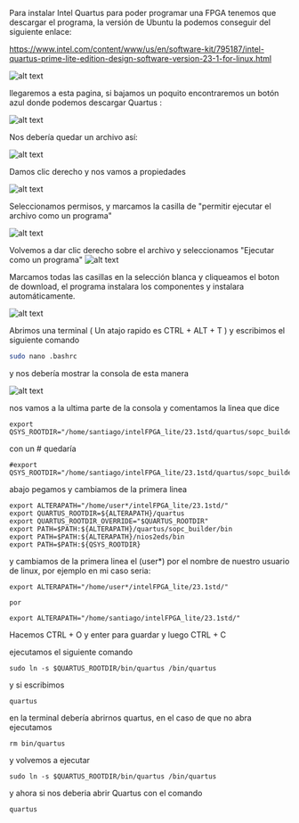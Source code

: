 Para instalar Intel Quartus para poder programar una FPGA tenemos que descargar el programa, la versión de Ubuntu la podemos conseguir del siguiente enlace:

https://www.intel.com/content/www/us/en/software-kit/795187/intel-quartus-prime-lite-edition-design-software-version-23-1-for-linux.html


![alt text](https://github.com/DanielCastro-02/Electronica-Digital-/blob/main/Recursos/Quartus%20Instalacion%201.png?raw=true)


llegaremos a esta pagina, si bajamos un poquito encontraremos un botón azul donde podemos descargar Quartus :

![alt text](https://github.com/DanielCastro-02/Electronica-Digital-/blob/main/Recursos/Quartus%20Instalacion%202.png?raw=true)

Nos debería quedar un archivo así:

![alt text](https://github.com/DanielCastro-02/Electronica-Digital-/blob/main/Recursos/Quartus%20Instalacion%203.png?raw=true)

Damos clic derecho y nos vamos a propiedades

![alt text](https://github.com/DanielCastro-02/Electronica-Digital-/blob/main/Recursos/Quartus%20Instalacion%204.png?raw=true)

Seleccionamos permisos, y marcamos la casilla de "permitir ejecutar el archivo como un programa"

![alt text](https://github.com/DanielCastro-02/Electronica-Digital-/blob/main/Recursos/Quartus%20Instalacion%205.png?raw=true)

Volvemos a dar clic derecho sobre el archivo y seleccionamos "Ejecutar como un programa"
![alt text](https://github.com/DanielCastro-02/Electronica-Digital-/blob/main/Recursos/Quartus%20Instalacion%204.png?raw=true)


Marcamos todas las casillas en la selección blanca y cliqueamos el boton de download, el programa instalara los componentes y instalara automáticamente.

![alt text](https://github.com/DanielCastro-02/Electronica-Digital-/blob/main/Recursos/Quartus%20Instalacion%206.png?raw=true)

Abrimos una terminal ( Un atajo rapido es CTRL + ALT + T ) y escribimos el siguiente comando

```bash
sudo nano .bashrc
```

y nos debería mostrar la consola de esta manera

![alt text](https://github.com/DanielCastro-02/Electronica-Digital-/blob/main/Recursos/Quartus%20Instalacion%207.png?raw=true)

nos vamos a la ultima parte de la consola y comentamos la linea que dice

```
export QSYS_ROOTDIR="/home/santiago/intelFPGA_lite/23.1std/quartus/sopc_builder/bin"

```
con un  # quedaría

```
#export QSYS_ROOTDIR="/home/santiago/intelFPGA_lite/23.1std/quartus/sopc_builder/bin"

```

abajo pegamos y cambiamos de la primera linea 

```
export ALTERAPATH="/home/user*/intelFPGA_lite/23.1std/"
export QUARTUS_ROOTDIR=${ALTERAPATH}/quartus
export QUARTUS_ROOTDIR_OVERRIDE="$QUARTUS_ROOTDIR"
export PATH=$PATH:${ALTERAPATH}/quartus/sopc_builder/bin
export PATH=$PATH:${ALTERAPATH}/nios2eds/bin
export PATH=$PATH:${QSYS_ROOTDIR}
```
y cambiamos de la primera linea el (user*) por el nombre de nuestro usuario de linux, por ejemplo en mi caso seria:

```
export ALTERAPATH="/home/user*/intelFPGA_lite/23.1std/"

por

export ALTERAPATH="/home/santiago/intelFPGA_lite/23.1std/"

```

Hacemos CTRL + O y enter para guardar y luego CTRL + C

ejecutamos el siguiente comando 
```
sudo ln -s $QUARTUS_ROOTDIR/bin/quartus /bin/quartus
```
y si escribimos 
```
quartus
```
en la terminal debería abrirnos quartus, en el caso de que no abra ejecutamos
```
rm bin/quartus
```
y volvemos a ejecutar
```
sudo ln -s $QUARTUS_ROOTDIR/bin/quartus /bin/quartus
```
y ahora si nos deberia abrir Quartus con el comando
```
quartus
```
